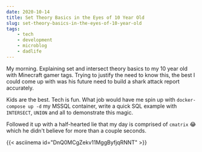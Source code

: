 ```yaml
---
date: 2020-10-14
title: Set Theory Basics in the Eyes of 10 Year Old
slug: set-theory-basics-in-the-eyes-of-10-year-old
tags:
    - tech
    - development
    - microblog
    - dadlife
---
```


My morning. Explaining set and intersect theory basics to my 10 year old with Minecraft gamer tags.
Trying to justify the need to know this, the best I could come up with was his future need to build a shark attack report accurately.

Kids are the best. Tech is fun. What job would have me spin up with `docker-compose up -d` my MSSQL container, write a quick SQL example with `INTERSECT`, `UNION` and all to demonstrate this magic.

Followed it up with a half-hearted lie that my day is comprised of `cmatrix` 😂  which he didn't believe for more than a couple seconds.

{{< asciinema id="DnQ0MCgZekv11MggByfjqRNNT" >}}
